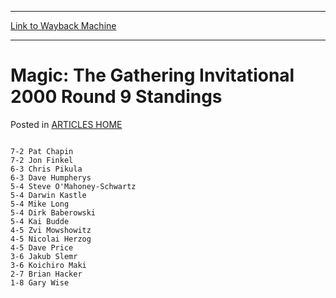 
---
[Link to Wayback Machine](https://web.archive.org/web/20171029095843/https://magic.wizards.com/en/articles/archive/magic-gathering-invitational-2000-round-9-standings-2000-01-01)

[_metadata_:description]:- "7-2 Pat Chapin 7-2 Jon Finkel 6-3 Chris Pikula 6-3 Dave Humpherys 5-4 Steve O'Mahoney-Schwartz 5-4 Darwin Kastle 5-4 Mike Long 5-4 Dirk Baberowski 5-4 Kai Budde 4-5 Zvi Mowshowitz 4-5 Nicolai Herzog 4-5 Dave Price 3-6 Jakub Slemr 3-6 Koichiro Maki 2-7 Brian Hacker 1-8 Gary Wise"
[_metadata_:generator]:- "Drupal 7 (http://drupal.org)"
[_metadata_:node]:- "963506"
[_metadata_:publish_date]:- "2000-01-01"
[_metadata_:source]:- "div-main-content"
[_metadata_:title]:- "Magic: The Gathering Invitational 2000 Round 9 Standings"
[_metadata_:wayback_capture_timestamp]:- "2017-10-29 09:58:43"
[_metadata_:wayback_raw_url]:- "https://web.archive.org/web/20171029095843id_/https://magic.wizards.com/en/articles/archive/magic-gathering-invitational-2000-round-9-standings-2000-01-01"
[_metadata_:wayback_url]:- "https://magic.wizards.com/en/articles/archive/magic-gathering-invitational-2000-round-9-standings-2000-01-01"
---


Magic: The Gathering Invitational 2000 Round 9 Standings
========================================================



 Posted in [ARTICLES HOME](/en/articles)













```

7-2	Pat Chapin
7-2	Jon Finkel
6-3	Chris Pikula
6-3	Dave Humpherys
5-4	Steve O'Mahoney-Schwartz
5-4	Darwin Kastle
5-4	Mike Long
5-4	Dirk Baberowski
5-4	Kai Budde
4-5	Zvi Mowshowitz
4-5	Nicolai Herzog
4-5	Dave Price
3-6	Jakub Slemr
3-6	Koichiro Maki
2-7	Brian Hacker
1-8	Gary Wise

```








